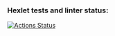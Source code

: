 ### Hexlet tests and linter status:
[![Actions Status](https://github.com/ArtemB91/java-project-73/workflows/hexlet-check/badge.svg)](https://github.com/ArtemB91/java-project-73/actions)